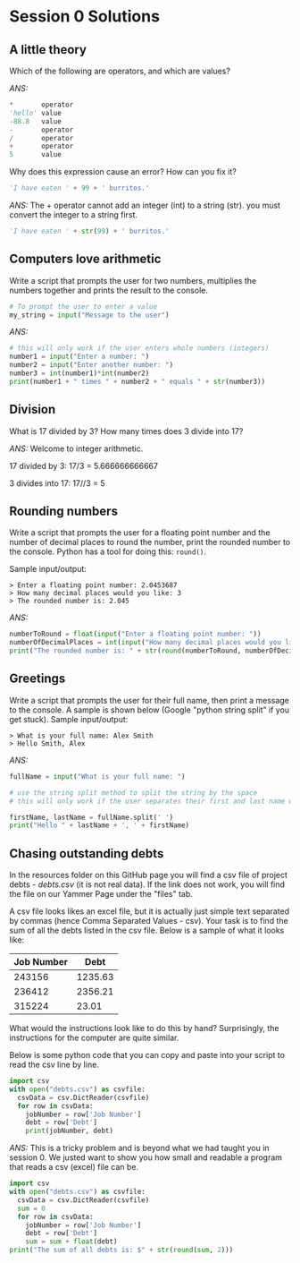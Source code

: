 # Session 0 Solutions

## A little theory
Which of the following are operators, and which are values?

*ANS:*

```py
*		operator
'hello'	value
-88.8	value
-		operator
/		operator
+		operator
5		value
```

Why does this expression cause an error? How can you fix it?

```py
'I have eaten ' + 99 + ' burritos.'
```

*ANS:*
The + operator cannot add an integer (int) to a string (str). you must convert the integer to a string first.

```py
'I have eaten ' + str(99) + ' burritos.'
```

## Computers love arithmetic
Write a script that prompts the user for two numbers, multiplies the numbers together and prints the result to the console.

```py
# To prompt the user to enter a value
my_string = input("Message to the user")
```

*ANS:*
```py
# this will only work if the user enters whole numbers (integers)
number1 = input("Enter a number: ")
number2 = input("Enter another number: ")
number3 = int(number1)*int(number2)
print(number1 + " times " + number2 + " equals " + str(number3))
```

## Division
What is 17 divided by 3?
How many times does 3 divide into 17?

*ANS:*
Welcome to integer arithmetic.

17 divided by 3:
17/3 = 5.666666666667

3 divides into 17:
17//3 = 5

## Rounding numbers
Write a script that prompts the user for a floating point number and the number of decimal places to round the number, print the rounded number to the console. Python has a tool for doing this: `round()`.

Sample input/output:
```
> Enter a floating point number: 2.0453687
> How many decimal places would you like: 3
> The rounded number is: 2.045
```
*ANS:*
```py
numberToRound = float(input("Enter a floating point number: "))
numberOfDecimalPlaces = int(input("How many decimal places would you like: "))
print("The rounded number is: " + str(round(numberToRound, numberOfDecimalPlaces)))
```

## Greetings
Write a script that prompts the user for their full name, then print a message to the console. A sample is shown below (Google "python string split" if you get stuck).
Sample input/output:
```
> What is your full name: Alex Smith
> Hello Smith, Alex
```

*ANS:*
```py
fullName = input("What is your full name: ")

# use the string split method to split the string by the space
# this will only work if the user separates their first and last name with a space

firstName, lastName = fullName.split(' ')
print("Hello " + lastName + ', ' + firstName)
```

## Chasing outstanding debts
In the resources folder on this GitHub page you will find a csv file of project debts - *debts.csv* (it is not real data). If the link does not work, you will find the file on our Yammer Page under the "files" tab.

A csv file looks likes an excel file, but it is actually just simple text separated by commas (hence Comma Separated Values - csv). Your task is to find the sum of all the debts listed in the csv file.
Below is a sample of what it looks like:

|Job Number|Debt|
|-----|------|
|243156|1235.63|
|236412|2356.21|
|315224|23.01|

What would the instructions look like to do this by hand? Surprisingly, the instructions for the computer are quite similar.

Below is some python code that you can copy and paste into your script to read the csv line by line.

```py
import csv
with open("debts.csv") as csvfile:
  csvData = csv.DictReader(csvfile)
  for row in csvData:
    jobNumber = row['Job Number']
    debt = row['Debt']
    print(jobNumber, debt)
```

*ANS:*
This is a tricky problem and is beyond what we had taught you in session 0. We justed want to show you how small and readable a program that reads a csv (excel) file can be.

```py
import csv
with open("debts.csv") as csvfile:
  csvData = csv.DictReader(csvfile)
  sum = 0
  for row in csvData:
    jobNumber = row['Job Number']
    debt = row['Debt']
    sum = sum + float(debt)
print("The sum of all debts is: $" + str(round(sum, 2)))
```
